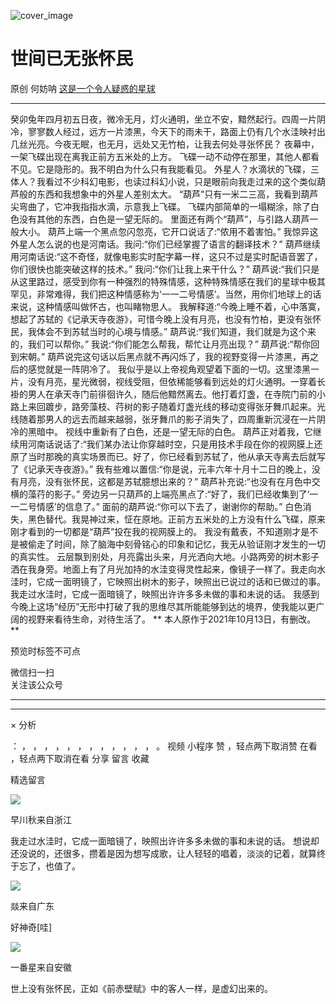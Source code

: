 ![cover_image](https://mmbiz.qpic.cn/mmbiz_jpg/UF0iaTnc0u765Jbl9hl9N1Bols2QWhYA1lwgick6NI1tjSLg24XHZA9tgCm1xM7DdfUtlLbBlhpT5CwlHAibuicuPg/0?wx_fmt=jpeg)

#  世间已无张怀民

原创  何妨呐  [ 这是一个令人疑惑的星球 ](javascript:void\(0\);)

__ _ _ _ _

癸卯兔年四月初五日夜，微冷无月，灯火通明，坐立不安，黯然起行。四周一片阴冷，寥寥数人经过，远方一片漆黑，今天下的雨未干，路面上仍有几个水洼映衬出几丝光亮。今夜无眠，也无月，远处又无竹柏，让我去何处寻张怀民？
夜幕中，一架飞碟出现在离我正前方五米处的上方。  飞碟一动不动停在那里，其他人都看不见。它是隐形的。我不明白为什么只有我能看见。
外星人？水滴状的飞碟，三体人？我看过不少科幻电影，也读过科幻小说，只是眼前向我走过来的这个类似葫芦般的东西和我想象中的外星人差别太大。
“葫芦”只有一米二三高，我看到葫芦尖弯曲了，它冲我指指水滴，示意我上飞碟。  飞碟内部简单的一塌糊涂，除了白色没有其他的东西，白色是一望无际的。
里面还有两个“葫芦”，与引路人葫芦一般大小。  葫芦上端一个黑点忽闪忽亮，它开口说话了:“侬用不着害怕。”
我惊异这外星人怎么说的也是河南话。我问:“你们已经掌握了语言的翻译技术？”
葫芦继续用河南话说:“这不奇怪，就像电影实时配字幕一样，这只不过是实时配语音罢了，你们很快也能突破这样的技术。”  我问:“你们让我上来干什么？”
葫芦说:“我们只是从这里路过，感受到你有一种强烈的特殊情感，这种特殊情感在我们的星球中极其罕见，非常难得，我们把这种情感称为‘一一二号情感’。当然，用你们地球上的话来说，这种情感叫做怀古，也叫睹物思人。
我解释道:“今晚上睡不着，心中落寞，想起了苏轼的《记承天寺夜游》，可惜今晚上没有月亮，也没有竹柏，更没有张怀民，我体会不到苏轼当时的心境与情感。”
葫芦说:“我们知道，我们就是为这个来的，我们可以帮你。”  我说:“你们能怎么帮我，帮忙让月亮出现？”  葫芦说:“帮你回到宋朝。”
葫芦说完这句话以后黑点就不再闪烁了，我的视野变得一片漆黑，再之后的感觉就是一阵阴冷了。
我似乎是以上帝视角观望着下面的一切。这里漆黑一片，没有月亮，星光微弱，视线受阻，但依稀能够看到远处的灯火通明。一穿着长褂的男人在承天寺门前徘徊许久，随后他黯然离去。他打着灯盏，在寺院门前的小路上来回踱步，路旁藻枝、荇树的影子随着灯盏光线的移动变得张牙舞爪起来。光线随着那男人的远去而越来越弱，张牙舞爪的影子消失了，四周重新沉浸在一片阴冷的黑暗中。
视线中重新有了白色，还是一望无际的白色。
葫芦正对着我，它继续用河南话说话了:“我们某办法让你穿越时空，只是用技术手段在你的视网膜上还原了当时那晚的真实场景而已。好了，你已经看到苏轼了，他从承天寺离去后就写了《记承天寺夜游》。”
我有些难以置信:“你是说，元丰六年十月十二日的晚上，没有月亮，没有张怀民，这都是苏轼臆想出来的？”  葫芦补充说:“也没有在月色中交横的藻荇的影子。”
旁边另一只葫芦的上端亮黑点了:“好了，我们已经收集到了‘一一二号情感’的信息了。”  面前的葫芦说:“你可以下去了，谢谢你的帮助。”
白色消失，黑色替代。我晃神过来，怔在原地。正前方五米处的上方没有什么飞碟，原来刚才看到的一切都是“葫芦”投在我的视网膜上的。
我没有戴表，不知道刚才是不是被偷走了时间，除了脑海中刻骨铭心的印象和记忆，我无从验证刚才发生的一切的真实性。
云层飘到别处，月亮露出头来，月光洒向大地。小路两旁的树木影子洒在我身旁。地面上有了月光加持的水洼变得灵性起来，像镜子一样了。我走向水洼时，它成一面明镜了，它映照出树木的影子，映照出已说过的话和已做过的事。我走过水洼时，它成一面暗镜了，映照出许许多多未做的事和未说的话。
我感到今晚上这场“经历”无形中打破了我的思维尽其所能能够到达的境界，使我能以更广阔的视野来看待生命，对待生活了。  **
本人原作于2021年10月13日，有删改。  **

  

预览时标签不可点

微信扫一扫  
关注该公众号





****



****



×  分析

：  ，  ，  ，  ，  ，  ，  ，  ，  ，  ，  ，  ，  。  视频  小程序  赞  ，轻点两下取消赞  在看  ，轻点两下取消在看
分享  留言  收藏

精选留言

![](http://wx.qlogo.cn/mmopen/ajNVdqHZLLBqg6nJ1ms45E33zsDESiahXTEtpkw78aWPMwDjf0h5hmvXyWsGvDiaNH1F3KicLrPL0L3gELEGvNWTZGZ4AtRkEaFBuIEFTVYb0iaCSAicC3HlRlBKhKWYiaGGSic/64)

早川秋来自浙江

我走过水洼时，它成一面暗镜了，映照出许许多多未做的事和未说的话。
想说却还没说的，还很多，攒着是因为想写成歌，让人轻轻的唱着，淡淡的记着，就算终于忘了，也值了。

![](http://wx.qlogo.cn/mmopen/n6tINRGwUZWD6DsDa7xKnOYrFBwvB5fBliafuVgmhYMS6qNTOjJR3ECFPRmfFwKfVvPKOulAK5D2O3QLfF7zQI6J0qmTIGJUU/64)

燚来自广东

好神奇[哇]

![](http://wx.qlogo.cn/mmopen/KHvxKg8z8EjPfibhl3b69y38wqJgmpJGFcEmmvia8eNV42EKo4WqZ7Z9t0le4e5npaRdOvLHxtSx7DOWdEQVGYOmr1dp9a3jC3/64)

一番星来自安徽

世上没有张怀民，正如《前赤壁赋》中的客人一样，是虚幻出来的。

